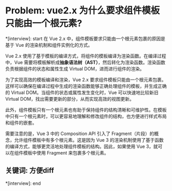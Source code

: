# Problem: vue2.x 为什么要求组件模板只能由一个根元素?

*[interview]: start
在 Vue 2.x 中，组件模板要求只能由一个根元素包裹的原因是基于 Vue 的渲染机制和组件实例化的方式。

Vue 2.x 使用了基于模板的编译方式，将组件的模板编译为渲染函数。在编译过程中，Vue 需要将模板解析成**抽象语法树（AST）**，然后转化为渲染函数。渲染函数负责根据组件的状态和属性生成 Virtual DOM，进而进行组件的渲染。

为了实现高效的模板编译和渲染，Vue 2.x 要求组件模板只能由一个根元素包裹。这样可以确保在编译过程中生成的渲染函数能够正确处理组件的模板，并生成正确的 Virtual DOM。当组件的状态或属性发生变化时，Vue 可以快速地比较新旧 Virtual DOM，找出需要更新的部分，从而实现高效的视图更新。

此外，组件模板只有一个根元素也有助于保持组件的结构清晰和可维护性。在模板中只有一个根元素时，可以更容易地理解和修改组件的结构，也方便进行样式布局和组件的嵌套。

需要注意的是，Vue 3 中的 Composition API 引入了 Fragment（片段）的概念，允许组件模板中有多个根元素。这是因为 Vue 3 的渲染机制使用了基于函数的编译方式，能够更灵活地处理组件模板的结构。因此，如果使用 Vue 3，就可以在组件模板中使用 Fragment 来包裹多个根元素。

## 关键词: 方便diff
*[interview]: end
